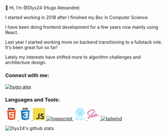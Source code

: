 👋 Hi, I’m @Dlyx24 (Hugo Alexandre)

I started working in 2018 after I finished my Bsc in Computer Science.

I have been doing frontend development for a few years now mainly using React.

Last year I started working more on backend transitioning to a fullstack role. It's been great fun so far! 

Lately my interests have shifted more to algorithm challenges and architecture design. 

<h3 align="left">Connect with me:</h3>
<p align="left">
<a href="https://www.linkedin.com/in/hugoalex96/" target="blank"><img align="center" src="https://www.vectorlogo.zone/logos/linkedin/linkedin-tile.svg" alt="hugo-alex" height="40" width="40" /></a>
</p>

<h3 align="left">Languages and Tools:</h3>
<p align="left">
    <a href="https://www.w3.org/html/" target="_blank"> <img src="https://raw.githubusercontent.com/devicons/devicon/master/icons/html5/html5-original-wordmark.svg" alt="html5" width="40" height="40"/> </a>
    <a href="https://www.w3schools.com/css/" target="_blank"> <img src="https://raw.githubusercontent.com/devicons/devicon/master/icons/css3/css3-original-wordmark.svg" alt="css3" width="40" height="40"/> </a>
    <a href="https://developer.mozilla.org/en-US/docs/Web/JavaScript" target="_blank"> <img src="https://raw.githubusercontent.com/devicons/devicon/master/icons/javascript/javascript-original.svg" alt="javascript" width="40" height="40"/> </a>
          <a href="https://www.typescriptlang.org/" target="_blank"> <img src="https://www.vectorlogo.zone/logos/typescriptlang/typescriptlang-icon.svg" alt="typescript" width="40" height="40"/> </a>
      <a href="https://reactjs.org/" target="_blank"> <img src="https://raw.githubusercontent.com/devicons/devicon/master/icons/react/react-original-wordmark.svg" alt="react" width="40" height="40"/> </a>
      <a href="https://sass-lang.com" target="_blank"> <img src="https://raw.githubusercontent.com/devicons/devicon/master/icons/sass/sass-original.svg" alt="sass" width="40" height="40"/> </a>
    <a href="https://tailwindcss.com/" target="_blank"> <img src="https://www.vectorlogo.zone/logos/tailwindcss/tailwindcss-icon.svg" alt="tailwind" width="40" height="40"/> </a>
    </p>

![Dlyx24's github stats](https://github-readme-stats.vercel.app/api?username=dlyx24&show_icons=true&title_color=fff&icon_color=79ff97&text_color=9f9f9f&bg_color=151515)
